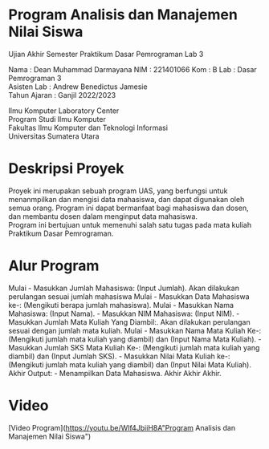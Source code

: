 # Program Analisis dan Manajemen Nilai Siswa
Ujian Akhir Semester Praktikum Dasar Pemrograman Lab 3  

Nama : Dean Muhammad Darmayana
NIM : 221401066
Kom : B
Lab : Dasar Pemrograman 3  
Asisten Lab : Andrew Benedictus Jamesie  
Tahun Ajaran : Ganjil 2022/2023  

Ilmu Komputer Laboratory Center  
Program Studi Ilmu Komputer  
Fakultas Ilmu Komputer dan Teknologi Informasi  
Universitas Sumatera Utara  

# Deskripsi Proyek
Proyek ini merupakan sebuah program UAS, yang berfungsi untuk menanmpilkan dan mengisi data mahasiswa, dan dapat digunakan oleh semua orang. 
Program ini dapat bermanfaat bagi mahasiswa dan dosen, dan membantu dosen dalam menginput data mahasiswa.  
Program ini bertujuan untuk memenuhi salah satu tugas pada mata kuliah Praktikum Dasar Pemrograman.

# Alur Program

Mulai
	- Masukkan Jumlah Mahasiswa: (Input Jumlah).
	Akan dilakukan perulangan sesuai jumlah mahasiswa
	Mulai
		- Masukkan Data Mahasiswa ke-: (Mengikuti berapa jumlah mahasiswa).
		Mulai
			- Masukkan Nama Mahasiswa: (Input Nama).
			- Masukkan NIM Mahasiswa: (Input NIM).
			- Masukkan Jumlah Mata Kuliah Yang Diambil:.
			Akan dilakukan perulangan sesuai dengan jumlah mata kuliah.
			Mulai
				- Masukkan Nama Mata Kuliah Ke-: (Mengikuti jumlah mata kuliah yang diambil) dan (Input Nama Mata Kuliah).
				- Masukkan Jumlah SKS Mata Kuliah Ke-: (Mengikuti jumlah mata kuliah yang diambil) dan (Input Jumlah SKS).
				- Masukkan Nilai Mata Kuliah ke-: (Mengikuti jumlah mata kuliah yang diambil) dan (Input Nilai Mata Kuliah).
			Akhir
				Output: - Menampilkan Data Mahasiswa.
		Akhir
	Akhir
Akhir.

# Video
[Video Program](https://youtu.be/Wlf4JbiiH8A"Program Analisis dan Manajemen Nilai Siswa")

